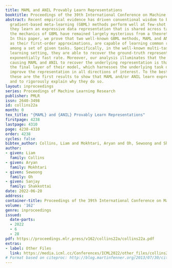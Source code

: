 ```yaml
---
title: MAML and ANIL Provably Learn Representations
booktitle: Proceedings of the 39th International Conference on Machine Learning
abstract: Recent empirical evidence has driven conventional wisdom to believe that
  gradient-based meta-learning (GBML) methods perform well at few-shot learning because
  they learn an expressive data representation that is shared across tasks. However,
  the mechanics of GBML have remained largely mysterious from a theoretical perspective.
  In this paper, we prove that two well-known GBML methods, MAML and ANIL, as well
  as their first-order approximations, are capable of learning common representation
  among a set of given tasks. Specifically, in the well-known multi-task linear representation
  learning setting, they are able to recover the ground-truth representation at an
  exponentially fast rate. Moreover, our analysis illuminates that the driving force
  causing MAML and ANIL to recover the underlying representation is that they adapt
  the final layer of their model, which harnesses the underlying task diversity to
  improve the representation in all directions of interest. To the best of our knowledge,
  these are the first results to show that MAML and/or ANIL learn expressive representations
  and to rigorously explain why they do so.
layout: inproceedings
series: Proceedings of Machine Learning Research
publisher: PMLR
issn: 2640-3498
id: collins22a
month: 0
tex_title: "{MAML} and {ANIL} Provably Learn Representations"
firstpage: 4238
lastpage: 4310
page: 4238-4310
order: 4238
cycles: false
bibtex_author: Collins, Liam and Mokhtari, Aryan and Oh, Sewoong and Shakkottai, Sanjay
author:
- given: Liam
  family: Collins
- given: Aryan
  family: Mokhtari
- given: Sewoong
  family: Oh
- given: Sanjay
  family: Shakkottai
date: 2022-06-28
address:
container-title: Proceedings of the 39th International Conference on Machine Learning
volume: '162'
genre: inproceedings
issued:
  date-parts:
  - 2022
  - 6
  - 28
pdf: https://proceedings.mlr.press/v162/collins22a/collins22a.pdf
extras:
- label: Other Files
  link: https://media.icml.cc/Conferences/ICML2022/other_files/collins22a-supp.zip
# Format based on citeproc: http://blog.martinfenner.org/2013/07/30/citeproc-yaml-for-bibliographies/
---
```

